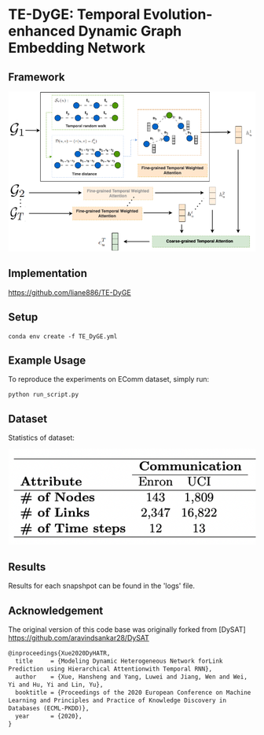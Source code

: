 # TE-DyGE: Temporal Evolution-enhanced Dynamic Graph Embedding Network
## Framework


![TE-DyGE: Temporal Evolution-enhanced Dynamic Graph Embedding Network](tedyge.png)
## Implementation

https://github.com/liane886/TE-DyGE

## Setup
```
conda env create -f TE_DyGE.yml
```
## Example Usage
To reproduce the experiments on EComm dataset, simply run:
```
python run_script.py
```
## Dataset 
Statistics of dataset:

![dataset](data/Dataset.png)

## Results
Results for each snapshpot can be found in the 'logs' file.

## Acknowledgement
The original version of this code base was originally forked from [DySAT] https://github.com/aravindsankar28/DySAT 
```
@inproceedings{Xue2020DyHATR,
  title     = {Modeling Dynamic Heterogeneous Network forLink Prediction using Hierarchical Attentionwith Temporal RNN},
  author    = {Xue, Hansheng and Yang, Luwei and Jiang, Wen and Wei, Yi and Hu, Yi and Lin, Yu},
  booktitle = {Proceedings of the 2020 European Conference on Machine Learning and Principles and Practice of Knowledge Discovery in Databases (ECML-PKDD)},
  year      = {2020},
}
```
